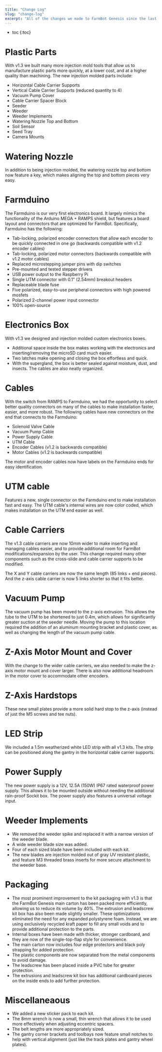 ```yaml
---
title: "Change Log"
slug: "change-log"
excerpt: "All of the changes we made to FarmBot Genesis since the last version"
---
```


* toc
{:toc}

# Plastic Parts
With v1.3 we built many more injection mold tools that allow us to manufacture plastic parts more quickly, at a lower cost, and at a higher quality than machining. The new injection molded parts include:
* Horizontal Cable Carrier Supports
* Vertical Cable Carrier Supports (reduced quantity to 4)
* Vacuum Pump Cover
* Cable Carrier Spacer Block
* Seeder
* Weeder
* Weeder Implements
* Watering Nozzle Top and Bottom
* Soil Sensor
* Seed Tray
* Camera Mounts

# Watering Nozzle
In addition to being injection molded, the watering nozzle top and bottom now feature a key, which makes aligning the top and bottom pieces very easy.

# Farmduino
The Farmduino is our very first electronics board. It largely mimics the functionality of the Arduino MEGA + RAMPS shield, but features a board layout and connectors that are optimized for FarmBot. Specifically, Farmduino has the following:
* Tab-locking, polarized encoder connectors that allow each encoder to be quickly connected in one go (backwards compatible with v1.2 encoder cables)
* Tab-locking, polarized motor connectors (backwards compatible with v1.2 motor cables)
* Replaced microstepping jumper pins with dip switches
* Pre-mounted and tested stepper drivers
* USB power output to the Raspberry Pi
* Single UTM connector with 0.1" (2.54mm) breakout headers
* Replaceable blade fuse
* Five polarized, easy-to-use peripheral connectors with high powered mosfets
* Polarized 2-channel power input connector
* 100% open-source

# Electronics Box
With v1.3 we designed and injection molded custom electronics boxes.
* Additional space inside the box makes working with the electronics and inserting/removing the microSD card much easier.
* Two latches make opening and closing the box effortless and quick.
* With the supergland, the box is better sealed against moisture, dust, and insects. The cables are also neatly organized.

# Cables
With the switch from RAMPS to Farmduino, we had the opportunity to select better quality connectors on many of the cables to make installation faster, easier, and more robust. The following cables have new connectors on the end that connects to the Farmduino:
* Solenoid Valve Cable
* Vacuum Pump Cable
* Power Supply Cable
* UTM Cable
* Encoder Cables (v1.2 is backwards compatible)
* Motor Cables (v1.2 is backwards compatible)

The motor and encoder cables now have labels on the Farmduino ends for easy identification.

# UTM cable
Features a new, single connector on the Farmduino end to make installation fast and easy. The UTM cable's internal wires are now color coded, which makes installation on the UTM end easier as well.

# Cable Carriers
The v1.3 cable carriers are now 10mm wider to make inserting and managing cables easier, and to provide additional room for FarmBot modifications/expansion by the user. This change required many other components such as the cross-slide and cable carrier supports to be modified.

The X and Y cable carriers are now the same length (85 links + end pieces). And the z-axis cable carrier is now 5 links shorter so that it fits better.

# Vacuum Pump
The vacuum pump has been moved to the z-axis extrusion. This allows the tube to the UTM to be shortened to just 0.4m, which allows for significantly greater suction at the seeder needle. Moving the pump to this location required the addition of an aluminum mounting bracket and plastic cover, as well as changing the length of the vacuum pump cable.

# Z-Axis Motor Mount and Cover
With the change to the wider cable carriers, we also needed to make the z-axis motor mount and cover larger. There is also now additional headroom in the motor cover to accommodate other encoders.

# Z-Axis Hardstops
These new small plates provide a more solid hard stop to the z-axis (instead of just the M5 screws and tee nuts).

# LED Strip
We included a 1.5m weatherized white LED strip with all v1.3 kits. The strip can be positioned along the gantry in the horizontal cable carrier supports.

# Power Supply
The new power supply is a 12V, 12.5A (150W) IP67 rated waterproof power supply. This allows it to be mounted outside without needing the additional rain-proof Sockit box. The power supply also features a universal voltage input.

# Weeder Implements
* We removed the weeder spike and replaced it with a narrow version of the weeder blade.
* A wide weeder blade size was added.
* Four of each sized blade have been included with each kit.
* The new blades are injection molded out of gray UV resistant plastic, and feature M3 threaded brass inserts for more secure attachment to the weeder base.

# Packaging
* The most prominent improvement to the kit packaging with v1.3 is that the FarmBot Genesis main carton has been packed more efficiently, allowing us to reduce its volume by 40%. The extrusion and leadscrew kit box has also been made slightly smaller. These optimizations eliminated the need for any expanded polystyrene foam. Instead, we are using exclusively recycled kraft paper to fill any small voids and to provide additional protection to the parts.
* Internal boxes have been made with thicker, stronger cardboard, and they are now of the single-top-flap style for convenience.
* The main carton now includes four edge protectors and black poly strapping for added protection.
* The plastic components are now separated from the metal components to avoid damage.
* The leadscrew has been placed inside a PVC tube for greater protection.
* The extrusions and leadscrew kit box has additional cardboard pieces on the inside ends to add further protection.

# Miscellaneaous
* We added a new sticker pack to each kit.
* The 8mm wrench is now a small, thin wrench that allows it to be used more effectively when adjusting eccentric spacers.
* The belt lengths are more appropriately​ sized.
* The gantry corner brackets and toolbays now feature small notches to help with vertical alignment (just like the track plates and gantry wheel plates).
